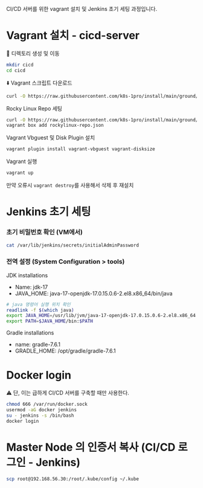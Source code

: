 CI/CD 서버를 위한 vagrant 설치 및 Jenkins 초기 세팅 과정입니다. 

# Vagrant 설치 - cicd-server

📁 디렉토리 생성 및 이동

```bash
mkdir cicd
cd cicd
```



⬇️ Vagrant 스크립트 다운로드

```bash
curl -O https://raw.githubusercontent.com/k8s-1pro/install/main/ground/cicd-server/vagrant-2.4.3/Vagrantfile
```

Rocky Linux Repo 세팅
```bash
curl -O https://raw.githubusercontent.com/k8s-1pro/install/main/ground/cicd-server/vagrant-2.4.3/rockylinux-repo.json
vagrant box add rockylinux-repo.json
```
Vagrant Vbguest 및 Disk Plugin 설치 
```bash
vagrant plugin install vagrant-vbguest vagrant-disksize
```
Vagrant 실행
```bash
vagrant up
```
만약 오류시 ```vagrant destroy```를 사용해서 삭제 후 재설치 


# Jenkins 초기 세팅
### 초기 비밀번호 확인 (VM에서)
```bash
cat /var/lib/jenkins/secrets/initialAdminPassword
```

### 전역 설정 (System Configuration > tools)
JDK installations
- Name: jdk-17
- JAVA_HOME: java-17-openjdk-17.0.15.0.6-2.el8.x86_64/bin/java
```bash
# java 명령어 실행 위치 확인 
readlink -f $(which java)
export JAVA_HOME=/usr/lib/jvm/java-17-openjdk-17.0.15.0.6-2.el8.x86_64
export PATH=$JAVA_HOME/bin:$PATH
```

Gradle installations
- name: gradle-7.6.1
- GRADLE_HOME: /opt/gradle/gradle-7.6.1


# Docker login
⚠️ 단, 이는 급하게 CI/CD 서버를 구축할 때만 사용한다. 
```bash
chmod 666 /var/run/docker.sock
usermod -aG docker jenkins
su - jenkins -s /bin/bash
docker login
```


# Master Node 의 인증서 복사 (CI/CD 로그인 - Jenkins)
```bash
scp root@192.168.56.30:/root/.kube/config ~/.kube
```
